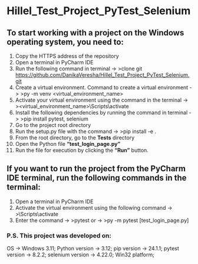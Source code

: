 # Hillel_Test_Project_PyTest_Selenium

## To start working with a project on the Windows operating system, you need to:

1. Copy the HTTPS address of the repository
2. Open a terminal in PyCharm IDE
3. Run the following command in terminal
 -> >clone git https://github.com/DanikaVeresha/Hillel_Test_Project_PyTest_Selenium.git
4. Create a virtual environment. Command to create a virtual environment
-> >py -m venv <virtual_environment_name>
5. Activate your virtual environment using the command in the terminal
 -> ><virtual_environment_name>\Scripts\activate
5. Install the following dependencies by running the command in terminal
 -> >pip install pytest, selenium
6. Go to the project root directory
7. Run the setup.py file with the command
-> >pip install -e .
8. From the root directory, go to the __Tests__ directory
9. Open the Python file __“test_login_page.py”__
10. Run the file for execution by clicking the __“Run”__ button.

## If you want to run the project from the PyCharm IDE terminal, run the following commands in the terminal:

1. Open a terminal in PyCharm IDE
2. Activate the virtual environment using the following command -> ><virtual environment name>\Scripts\activate
3. Enter the command -> >pytest
 or -> >py -m pytest [test_login_page.py]

### P.S. This project was developed on:
OS -> Windows 3.11;
Python version -> 3.12;
pip version -> 24.1.1;
pytest version -> 8.2.2;
selenium version -> 4.22.0;
Win32 platform;

